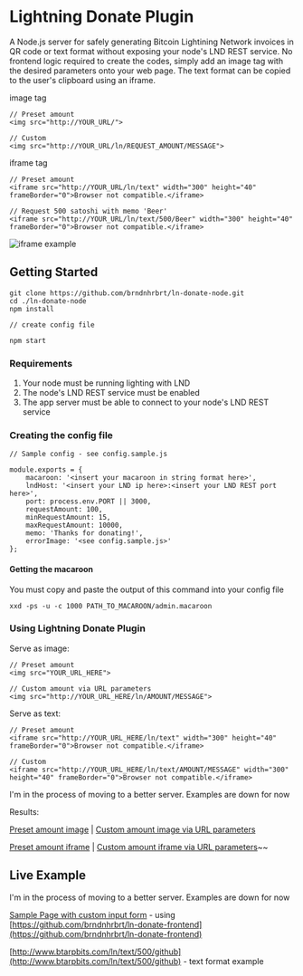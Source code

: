 # Lightning Donate Plugin

A Node.js server for safely generating Bitcoin Lightining Network invoices in QR code or text format without exposing your node's LND REST service. No frontend logic required to create the codes, simply add an image tag with the desired parameters onto your web page. The text format can be copied to the user's clipboard using an iframe.

image tag
```
// Preset amount
<img src="http://YOUR_URL/">

// Custom
<img src="http://YOUR_URL/ln/REQUEST_AMOUNT/MESSAGE">

```

iframe tag
```
// Preset amount
<iframe src="http://YOUR_URL/ln/text" width="300" height="40" frameBorder="0">Browser not compatible.</iframe>

// Request 500 satoshi with memo 'Beer'
<iframe src="http://YOUR_URL/ln/text/500/Beer" width="300" height="40" frameBorder="0">Browser not compatible.</iframe>

```

![iframe example](http://brndnhrbrt.github.io/img/iframe.example.png)

## Getting Started

```
git clone https://github.com/brndnhrbrt/ln-donate-node.git
cd ./ln-donate-node
npm install

// create config file

npm start
```

### Requirements

1. Your node must be running lighting with LND
2. The node's LND REST service must be enabled
3. The app server must be able to connect to your node's LND REST service

### Creating the config file

```
// Sample config - see config.sample.js

module.exports = {
    macaroon: '<insert your macaroon in string format here>',
    lndHost: '<insert your LND ip here>:<insert your LND REST port here>',
    port: process.env.PORT || 3000,
    requestAmount: 100,
    minRequestAmount: 15,
    maxRequestAmount: 10000,
    memo: 'Thanks for donating!',
    errorImage: '<see config.sample.js>'
};

```

#### Getting the macaroon

You must copy and paste the output of this command into your config file

```
xxd -ps -u -c 1000 PATH_TO_MACAROON/admin.macaroon
```

### Using Lightning Donate Plugin

Serve as image:
```
// Preset amount
<img src="YOUR_URL_HERE">

// Custom amount via URL parameters
<img src="http://YOUR_URL_HERE/ln/AMOUNT/MESSAGE">

```

Serve as text:

```
// Preset amount
<iframe src="http://YOUR_URL_HERE/ln/text" width="300" height="40" frameBorder="0">Browser not compatible.</iframe>

// Custom
<iframe src="http://YOUR_URL_HERE/ln/text/AMOUNT/MESSAGE" width="300" height="40" frameBorder="0">Browser not compatible.</iframe>

```
I'm in the process of moving to a better server. Examples are down for now

Results:

[Preset amount image](http://www.btarpbits.com/)  |  [Custom amount image via URL parameters](http://www.btarpbits.com/ln/500/Hello%20world!)

[Preset amount iframe](http://www.btarpbits.com/ln/text)  |  [Custom amount iframe via URL parameters](http://www.btarpbits.com/ln/text/500/Beer)~~

## Live Example 

I'm in the process of moving to a better server. Examples are down for now

[Sample Page with custom input form](http://www.btarpbits.com/sample) - using [https://github.com/brndnhrbrt/ln-donate-frontend](https://github.com/brndnhrbrt/ln-donate-frontend)

[http://www.btarpbits.com/ln/text/500/github](http://www.btarpbits.com/ln/text/500/github) - text format example
